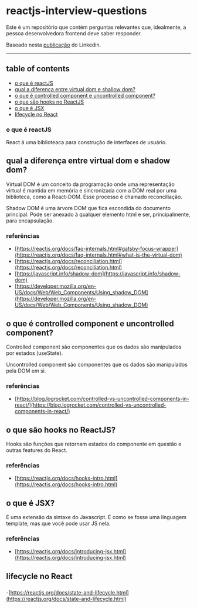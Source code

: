 # reactjs-interview-questions

Este é um repositório que contém perguntas relevantes que, idealmente, a pessoa desenvolvedora frontend deve saber responder.

Baseado nesta [publicação](https://www.linkedin.com/feed/update/urn:li:activity:6936302553852747776/) do Linkedin.

---

## table of contents

- [o que é reactJS](#o-que-é-reactjs)
- [qual a diferença entre virtual dom e shallow dom?](#qual-a-diferença-entre-virtual-dom-e-shadow-dom)
- [o que é controlled component e uncontrolled component?](#o-que-é-controlled-component-e-uncontrolled-component)
- [o que são hooks no ReactJS](#o-que-são-hooks-no-reactjs)
- [o que é JSX](#o-que-é-jsx)
- [lifecycle no React](#lifecycle-in-react)

### o que é reactJS

React á uma biblioteaca para construção de interfaces de usuário.

## qual a diferença entre virtual dom e shadow dom?

Virtual DOM é um conceito da programação onde uma representação virtual é mantida em memória e sincronizada com a DOM real por uma biblioteca, como a React-DOM. Esse processo é chamado reconciliação.

Shadow DOM é uma árvore DOM que fica escondida do documento principal. Pode ser anexado à qualquer elemento html e ser, principalmente, para encapsulação.

### referências
- [https://reactjs.org/docs/faq-internals.html#gatsby-focus-wrapper](https://reactjs.org/docs/faq-internals.html#what-is-the-virtual-dom)
- [https://reactjs.org/docs/reconciliation.html](https://reactjs.org/docs/reconciliation.html)
- [https://javascript.info/shadow-dom](https://javascript.info/shadow-dom)
- [https://developer.mozilla.org/en-US/docs/Web/Web_Components/Using_shadow_DOM](https://developer.mozilla.org/en-US/docs/Web/Web_Components/Using_shadow_DOM)

## o que é controlled component e uncontrolled component?

Controlled component são componentes que os dados são manipulados por estados (useState).

Uncontrolled component são componentes que os dados são manipulados pela DOM em si.

### referências
- [https://blog.logrocket.com/controlled-vs-uncontrolled-components-in-react/](https://blog.logrocket.com/controlled-vs-uncontrolled-components-in-react/)

## o que são hooks no ReactJS?

Hooks são funções que retornam estados do componente em questão e outras features do React. 

### referências
- [https://reactjs.org/docs/hooks-intro.html](https://reactjs.org/docs/hooks-intro.html)

## o que é JSX?

É uma extensão da sintaxe do Javascript. É como se fosse uma linguagem template, mas que você pode usar JS nela. 

### referências
- [https://reactjs.org/docs/introducing-jsx.html](https://reactjs.org/docs/introducing-jsx.html)

## lifecycle no React

###
-[https://reactjs.org/docs/state-and-lifecycle.html](https://reactjs.org/docs/state-and-lifecycle.html)
